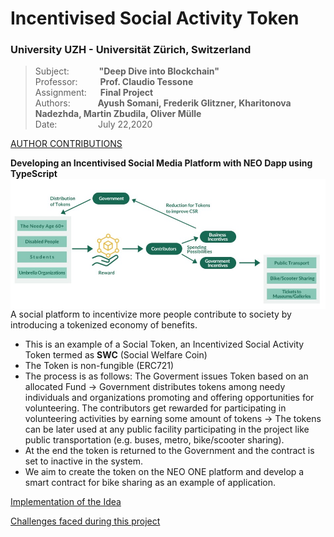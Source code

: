 # Incentivised Social Activity Token
### University UZH - Universität Zürich, Switzerland

> Subject: &nbsp;  &emsp; &emsp; **"Deep Dive into Blockchain"** <br>
> Professor:&emsp; &emsp; **Prof. Claudio Tessone** <br>
> Assignment: &emsp; **Final Project** <br>
> Authors: &ensp; &ensp; &emsp; **Ayush Somani, Frederik Glitzner, Kharitonova Nadezhda, Martin Zbudila, Oliver Mülle** <br>
> Date: &ensp; &ensp; &emsp; &emsp; &nbsp;July 22,2020  <br>

[AUTHOR CONTRIBUTIONS](docs/Authorship.md) <br>

<b> Developing an Incentivised Social Media Platform with NEO Dapp using TypeScript</b> <br>
<img src='docs/Schema Diagram.jpg' align="center" width=800> <br>
A social platform to incentivize more people contribute to society by introducing a tokenized economy of benefits.  <br>
- This is an example of a Social Token, an Incentivized Social Activity Token termed as **SWC** (Social Welfare Coin) <br>
- The Token is non-fungible (ERC721)<br>
- The process is as follows: The Goverment issues Token based on an allocated Fund -> Government distributes tokens among needy individuals and organizations promoting and offering opportunities for volunteering. The contributors get rewarded for participating in volunteering activities by earning some amount of tokens -> The tokens can be later used at any public facility participating in the project like public transportation (e.g. buses, metro, bike/scooter sharing).
- At the end the token is returned to the Government and the contract is set to inactive in the system.
- We aim to create the token on the NEO ONE platform and develop a smart contract for bike sharing as an example of application.

[Implementation of the Idea](docs/Implementation.md)

[Challenges faced during this project](docs/CONTRIBUTING.md) <br>

